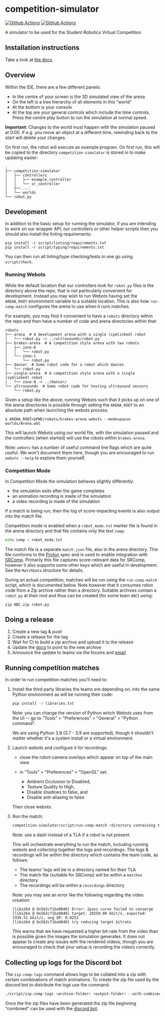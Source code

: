 # competition-simulator

[![Github Actions](https://github.com/srobo/competition-simulator/workflows/Simulator%20tests/badge.svg)](https://github.com/srobo/competition-simulator/actions?query=workflow%3A%22Simulator+tests%22)
[![Github Actions](https://github.com/srobo/competition-simulator/workflows/Simulator%20match/badge.svg)](https://github.com/srobo/competition-simulator/actions?query=workflow%3A%22Simulator+match%22)

A simulator to be used for the Student Robotics Virtual Competition

## Installation instructions

Take a look at [the docs](https://studentrobotics.org/docs/simulator/#installation).

## Overview

Within the IDE, there are a few different panels:

- In the centre of your screen is the 3D simulated view of the arena
- On the left is a tree hierarchy of all elements in this "world"
- At the bottom is your console
- At the top are your general controls which include the time controls. Press the centre play button to run the simulation at normal speed.

**Important:** Changes to the world must happen with the simulation paused at 0:00. If e.g. you move an object at a different time, rewinding back to the start will delete your changes.

On first run, the robot will execute an example program. On first run, this will be copied to the directory `competition-simulator` is stored in to make updating easier:

``` plain
.
├── competition-simulator
│   ├── controllers
│   │   ├── example_controller
│   │   └── sr_controller
│   ├── ...
│   └── worlds
└── robot.py
```

## Development

In addition to the basic setup for running the simulator, if you are intending
to work on our wrapper API, our controllers or other helper scripts then you
should also install the linting requirements:

``` shell
pip install -r script/linting/requirements.txt
pip install -r script/typing/requirements.txt
```

You can then run all linting/type checking/tests in one go using `script/check`.

### Running Webots

While the default location that our controllers look for `robot.py` files is the
directory above the repo, that is not particularly convenient for development.
Instead you may wish to run Webots having set the `ARENA_ROOT` environment
variable to a suitable location. This is also how `run-comp-match` configures
the arena to use when it runs matches.

For example, you may find it convenient to have a `robots` directory within the
repo and then have a number of code and arena directories within that:

```
robots
├── arena  # A development arena with a single (symlinked) robot
│   └── robot.py -> ../ultrasounds/robot.py
├── brakes-arena  # A competition style arena with two robots
│   ├── zone-0
│   │   └── robot.py
│   └── zone-1
│       └── robot.py
├── dancer  # Some robot code for a robot which dances
│   └── robot.py
├── single-arena  # A competition style arena with a single (symlinked) robot
│   └── zone-0 -> ../dancer/
└── ultrasounds  # Some robot code for testing ultrasound sensors
    └── robot.py
```

Given a setup like the above, running Webots such that it picks up on one of the
arena directories is possible through setting the `ARENA_ROOT` to an absolute
path when launching the webots process:

```
$ ARENA_ROOT=$PWD/robots/brakes-arena webots --mode=pause worlds/Arena.wbt
```

This will launch Webots using our world file, with the simulation paused and the
controllers (when started) will use the robots within `brakes-arena`.

Note: `webots` has a number of useful command line flags which are quite useful.
We won't document them here, though you are encouraged to run `webots --help` to
explore them yourself.

### Competition Mode

In Competition Mode the simulation behaves slightly differently:
- the simulation exits after the game completes
- an animation recording is made of the simulation
- a video recording is made of the simulation

If a match is being run, then the log of score-impacting events is also output
into the match file.

Competition mode is enabled when a `robot_mode.txt` marker file is found in the
arena directory and that file contains only the text `comp`:

``` bash
echo comp > robot_mode.txt
```

The match file is a separate `match.json` file, also in the arena directory.
This file conforms to the [Proton](https://github.com/PeterJCLaw/proton) spec
and is used to enable integration with [SRComp][srcomp]. Primarily this file
captures score-relevant data for SRComp, however it also supports some other
keys which are useful in development. See the `MatchData` structure for details.

During an actual competition, matches will be run using the `run-comp-match`
script, which is documented below. Note however that it consumes robot code from
a Zip archive rather than a directory. Suitable archives contain a `robot.py` at
their root and thus can be created (for some team `ABC`) using:

```
zip ABC.zip robot.py
```

[srcomp]: https://github.com/PeterJCLaw/srcomp/wiki

## Doing a release

1. Create a new tag & push
2. Create a release for the tag
3. Wait for CI to build a zip archive and upload it to the release
4. Update the [docs](https://github.com/srobo/docs) to point to the new archive
5. Announce the update to teams via the forums and [email](https://github.com/srobo/team-emails)

## Running competition matches

In order to run competition matches you'll need to:

1. Install the third party libraries the teams are depending on, into the same
   Python environment as will be running their code:

    ``` bash
    pip install -r libraries.txt
    ```

   Note: you can change the version of Python which Webots uses from the UI --
   go to "Tools" > "Preferences" > "General" > "Python command".

   We are using Python 3.9 (3.7 - 3.9 are supported), though it shouldn't matter whether it's a system
   install or a virtual environment.

2. Launch webots and configure it for recordings:

    - close the robot-camera overlays which appear on top of the main view

    - in "Tools" > "Preferences" > "OpenGL" set:

        - Ambient Occlusion to Disabled,
        - Texture Quality to High,
        - Disable shadows to false, and
        - Disable anti-aliasing to false

   Then close webots.

3. Run the match:

    ```bash
    competition-simulator/script/run-comp-match <directory containing team code> <match number> <Zone 0 TLA> <Zone 1 TLA>
    ```

    Note: use a dash instead of a TLA if a robot is not present.

    This will orchestrate everything to run the match, including running webots
    and collecting together the logs and recordings. The logs & recordings will
    be within the directory which contains the team code, as follows:
    - The teams' logs will be in a directory named for their TLA
    - The match file (suitable for SRComp) will be within a `matches` directory
    - The recordings will be within a `recordings` directory

    Note: you may see an error like the following regarding the video creation:
    ``` plain
    [libx264 @ 0x562cf1ba9840] Error: 2pass curve failed to converge
    [libx264 @ 0x562cf1ba9840] target: 20250.00 kbit/s, expected: 3339.51 kbit/s, avg QP: 0.0252
    [libx264 @ 0x562cf1ba9840] try reducing target bitrate
    ```
    This warns that we have requested a higher bit-rate from the video than is
    possible given the images the simulation generates. It does not appear to
    create any issues with the rendered videos, though you are encouraged to
    check that your setup is recording the videos correctly.

## Collecting up logs for the Discord bot

The `zip-comp-logs` command allows logs to be collated into a zip with certain combinations of match animations.
To create the zip file used by the discord bot to distribute the logs use the command:

```bash
./script/zip-comp-logs <archive-folder> <output-folder> --with-combined--animations all [--suffix=<zip-name-suffix> ]
```
Once the the zip files have been generated the zip file beginning "combined" can be used with the [discord bot](https://github.com/WillB97/discord-logs-uploader).
